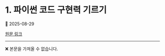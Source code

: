 # 1.   파이썬 코드 구현력 기르기

📅 2025-08-29

[원문 링크](https://code-chy.tistory.com/213)

---

❌ 본문을 가져올 수 없습니다.